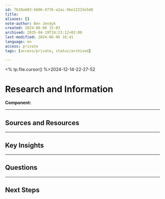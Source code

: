 ```yaml
---
id: 7620a603-b686-4776-a2ac-9be12233e5d8
title:
aliases: []
note-author: Ben Jendyk
created: 2024-06-06 15:03
archived: 2025-04-19T19:23:12+02:00
last-modified: 2024-06-06 16:41
language: en
access: private
tags: [access/private, status/archived]

---
```


<% tp.file.cursor() %>2024-12-14-22-27-52

# Research and Information

**Component:**

--- 

## Sources and Resources

--- 

## Key Insights

--- 

## Questions

---

## Next Steps

